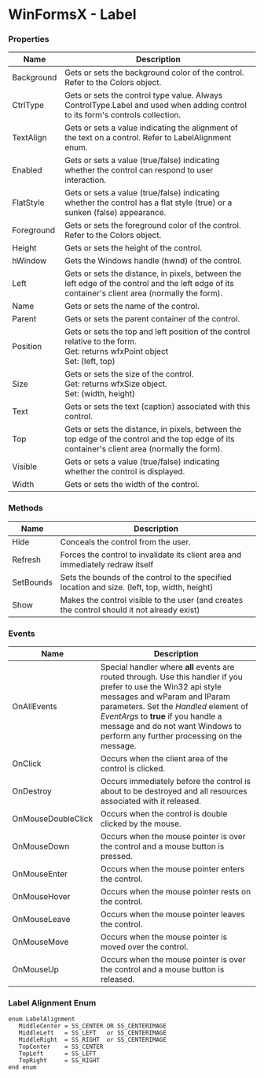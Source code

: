 # WinFormsX - Label

### Properties

| Name       | Description |
| ---------- | ----------- |
| Background    | Gets or sets the background color of the control. Refer to the Colors object. |
| CtrlType      | Gets or sets the control type value. Always ControlType.Label and used when adding control to its form's controls collection. |
| TextAlign | Gets or sets a value indicating the alignment of the text on a control. Refer to LabelAlignment enum. |
| Enabled       | Gets or sets a value (true/false) indicating whether the control can respond to user interaction. |
| FlatStyle | Gets or sets a value (true/false) indicating whether the control has a flat style (true) or a sunken (false) appearance. |
| Foreground    | Gets or sets the foreground color of the control. Refer to the Colors object. |
| Height        | Gets or sets the height of the control. |
| hWindow       | Gets the Windows handle (hwnd) of the control. |
| Left          | Gets or sets the distance, in pixels, between the left edge of the control and the left edge of its container's client area (normally the form). |
| Name          | Gets or sets the name of the control. |
| Parent        | Gets or sets the parent container of the control. |
| Position      | Gets or sets the top and left position of the control relative to the form.<br />Get: returns wfxPoint object <br />Set: (left, top) |
| Size          | Gets or sets the size of the control.<br />Get: returns wfxSize object.<br />Set: (width, height) |
| Text          | Gets or sets the text (caption) associated with this control. |
| Top           | Gets or sets the distance, in pixels, between the top edge of the control and the top edge of its container's client area (normally the form). |
| Visible       | Gets or sets a value (true/false) indicating whether the control is displayed. |
| Width         | Gets or sets the width of the control. |

### Methods

| Name       | Description                                                  |
| ---------- | ------------------------------------------------------------ |
| Hide       | Conceals the control from the user. |
| Refresh    | Forces the control to invalidate its client area and immediately redraw itself |
| SetBounds  | Sets the bounds of the control to the specified location and size. (left, top, width, height) |
| Show | Makes the control visible to the user (and creates the control should it not already exist)|

### Events

| Name | Description |
| ---- | ----------- |
| OnAllEvents     | Special handler where **all** events are routed through. Use this handler if you prefer to use the Win32 api style messages and wParam and lParam parameters. Set the *Handled* element of *EventArgs* to **true** if you handle a message and do not want Windows to perform any further processing on the message. |
| OnClick     | Occurs when the client area of the control is clicked. |
| OnDestroy | Occurs immediately before the control is about to be destroyed and all resources associated with it released. |
| OnMouseDoubleClick     | Occurs when the control is double clicked by the mouse. |
| OnMouseDown     | Occurs when the mouse pointer is over the control and a mouse button is pressed. |
| OnMouseEnter   | Occurs when the mouse pointer enters the control. |
| OnMouseHover  | Occurs when the mouse pointer rests on the control. |
| OnMouseLeave  | Occurs when the mouse pointer leaves the control. |
| OnMouseMove     | Occurs when the mouse pointer is moved over the control. |
| OnMouseUp     | Occurs when the mouse pointer is over the control and a mouse button is released. |

### Label Alignment Enum
````
enum LabelAlignment
   MiddleCenter = SS_CENTER OR SS_CENTERIMAGE
   MiddleLeft   = SS_LEFT   or SS_CENTERIMAGE
   MiddleRight  = SS_RIGHT  or SS_CENTERIMAGE
   TopCenter    = SS_CENTER
   TopLeft      = SS_LEFT  
   TopRight     = SS_RIGHT 
end enum
````
